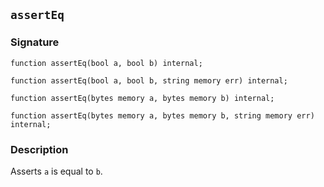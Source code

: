 ## `assertEq`

### Signature

```solidity
function assertEq(bool a, bool b) internal;
```

```solidity
function assertEq(bool a, bool b, string memory err) internal;
```

```solidity
function assertEq(bytes memory a, bytes memory b) internal;
```

```solidity
function assertEq(bytes memory a, bytes memory b, string memory err) internal;
```


### Description

Asserts `a` is equal to `b`.
